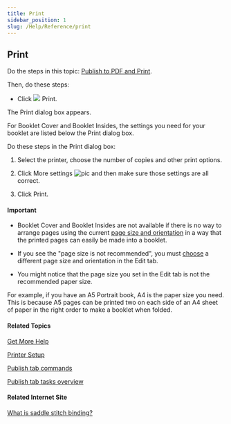 ```yaml
---
title: Print
sidebar_position: 1
slug: /Help/Reference/print
---
```


## Print

Do the steps in this topic: [Publish to PDF and Print](PDF_and_Print.md).

Then, do these steps:

-   Click ![](/ref-docs-assets/images/User_Interface/Toolbar/PrintTab.png) Print.
    

The Print dialog box appears.

For Booklet Cover and Booklet Insides, the settings you need for your booklet are listed below the Print dialog box. 

Do these steps in the Print dialog box:

1.  Select the printer, choose the number of copies and other print options.
    
2.  Click More settings ![pic](/ref-docs-assets/images/Tasks/Publish_tasks/MoreSettingsDownArrow.png) and then make sure those settings are all correct.
    
3.  Click Print.
    

#### Important

-   Booklet Cover and Booklet Insides are not available if there is no way to arrange pages using the current [page size and orientation](../Edit_tasks/Choose_page_size_and_orientation.md) in a way that the printed pages can easily be made into a booklet.
    
-   If you see the "page size is not recommended", you must [choose](../Edit_tasks/Choose_page_size_and_orientation.md) a different page size and orientation in the Edit tab.
    
-   You might notice that the page size you set in the Edit tab is not the recommended paper size.
    

For example, if you have an A5 Portrait book, A4 is the paper size you need. This is because A5 pages can be printed two on each side of an A4 sheet of paper in the right order to make a booklet when folded.

#### Related Topics

[Get More Help](../../Overview/Get_More_Help.md)

[Printer Setup](Printer_Setup.md)

[Publish tab commands](../../User_Interface/Tabs/Publish_tab_commands.md)

[Publish tab tasks overview](Publish_tasks_overview.md)

#### Related Internet Site

[What is saddle stitch binding?](https://calitho.com/what-is-saddle-stitch-binding/ "https://calitho.com/what-is-saddle-stitch-binding/")